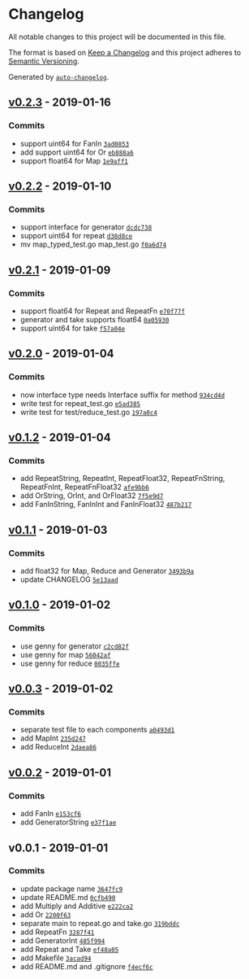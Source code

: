 # Changelog

All notable changes to this project will be documented in this file.

The format is based on [Keep a Changelog](http://keepachangelog.com/en/1.0.0/)
and this project adheres to [Semantic Versioning](http://semver.org/spec/v2.0.0.html).

Generated by [`auto-changelog`](https://github.com/CookPete/auto-changelog).

## [v0.2.3](https://github.com/kenju/go-pipeline/compare/v0.2.2...v0.2.3) - 2019-01-16

### Commits

- support uint64 for FanIn [`3ad0853`](https://github.com/kenju/go-pipeline/commit/3ad0853f8c6773d09b45306739f49037a16cd55d)
- add support uint64 for Or [`eb888a6`](https://github.com/kenju/go-pipeline/commit/eb888a6f6844458f120378052723b8f054acd10c)
- support float64 for Map [`1e9aff1`](https://github.com/kenju/go-pipeline/commit/1e9aff16f3a14ffbbe125b0f0f5c6d0d7d9c6bf2)

## [v0.2.2](https://github.com/kenju/go-pipeline/compare/v0.2.1...v0.2.2) - 2019-01-10

### Commits

- support interface for generator [`dcdc738`](https://github.com/kenju/go-pipeline/commit/dcdc738c6e407e9efbbd5f05abbe509ee57eaebe)
- support uint64 for repeat [`d38d8ce`](https://github.com/kenju/go-pipeline/commit/d38d8ce66b3799ced90bc4045aefa3ec800f0c46)
- mv map_typed_test.go map_test.go [`f0a6d74`](https://github.com/kenju/go-pipeline/commit/f0a6d7485d508b312f5ae7b55ee732f9e7b589f2)

## [v0.2.1](https://github.com/kenju/go-pipeline/compare/v0.2.0...v0.2.1) - 2019-01-09

### Commits

- support float64 for Repeat and RepeatFn [`e70f77f`](https://github.com/kenju/go-pipeline/commit/e70f77f377ed1dba2a820644d99e51386359c662)
- generator and take supports float64 [`0a05930`](https://github.com/kenju/go-pipeline/commit/0a05930f4ce58bae21a644b71cc0a2d4d2cb405b)
- support uint64 for take [`f57a04e`](https://github.com/kenju/go-pipeline/commit/f57a04eb919189846c1b7577b98329b84b755ec2)

## [v0.2.0](https://github.com/kenju/go-pipeline/compare/v0.1.2...v0.2.0) - 2019-01-04

### Commits

- now interface type needs Interface suffix for method [`934cd4d`](https://github.com/kenju/go-pipeline/commit/934cd4dec8794e641654a36e1900b40881feae83)
- write test for repeat_test.go [`e5ad385`](https://github.com/kenju/go-pipeline/commit/e5ad3851a577368c0eca2e4cc4164beab0bfe022)
- write test for test/reduce_test.go [`197a0c4`](https://github.com/kenju/go-pipeline/commit/197a0c46605759ce18c49eed9887d9ac0210d74c)

## [v0.1.2](https://github.com/kenju/go-pipeline/compare/v0.1.1...v0.1.2) - 2019-01-04

### Commits

- add RepeatString, RepeatInt, RepeatFloat32, RepeatFnString, RepeatFnInt, RepeatFnFloat32 [`afe9bb6`](https://github.com/kenju/go-pipeline/commit/afe9bb6ea93388355ab4780a3eece2cc4d2c94f7)
- add OrString, OrInt, and OrFloat32 [`7f5e9d7`](https://github.com/kenju/go-pipeline/commit/7f5e9d7f01c4dcca44172145c381210b8712e3bd)
- add FanInString, FanInInt and FanInFloat32 [`487b217`](https://github.com/kenju/go-pipeline/commit/487b217a858c537617fcdbf2b402e06c5343d34f)

## [v0.1.1](https://github.com/kenju/go-pipeline/compare/v0.1.0...v0.1.1) - 2019-01-03

### Commits

- add float32 for Map, Reduce and Generator [`3493b9a`](https://github.com/kenju/go-pipeline/commit/3493b9a75c04a1c82017e107029f9c0e06cf2f8f)
- update CHANGELOG [`5e13aad`](https://github.com/kenju/go-pipeline/commit/5e13aad18e8a8cfb42c6654c6ed8fa3d83317f77)

## [v0.1.0](https://github.com/kenju/go-pipeline/compare/v0.0.3...v0.1.0) - 2019-01-02

### Commits

- use genny for generator [`c2cd82f`](https://github.com/kenju/go-pipeline/commit/c2cd82f2d4c36b979c0593a2a9f2c9a5c1285623)
- use genny for map [`56042af`](https://github.com/kenju/go-pipeline/commit/56042af62d2a200a7de6bc7160bffcd539105a21)
- use genny for reduce [`0035ffe`](https://github.com/kenju/go-pipeline/commit/0035ffe21953beaa3edc310cf71024e0b1a021c5)

## [v0.0.3](https://github.com/kenju/go-pipeline/compare/v0.0.2...v0.0.3) - 2019-01-02

### Commits

- separate test file to each components [`a0493d1`](https://github.com/kenju/go-pipeline/commit/a0493d18e579d7aacc4ff382ad5b350af417a80f)
- add MapInt [`235d247`](https://github.com/kenju/go-pipeline/commit/235d247e8e2473914ff55e5084df049f1354c7c3)
- add ReduceInt [`2daea86`](https://github.com/kenju/go-pipeline/commit/2daea8679baf93b70fc66deafb291d1ffa585138)

## [v0.0.2](https://github.com/kenju/go-pipeline/compare/v0.0.1...v0.0.2) - 2019-01-01

### Commits

- add FanIn [`e153cf6`](https://github.com/kenju/go-pipeline/commit/e153cf6afcec08d7baee8b4055f801d446d81b63)
- add GeneratorString [`e37f1ae`](https://github.com/kenju/go-pipeline/commit/e37f1aef15091cc258169cba75ff739d3c81c14d)

## v0.0.1 - 2019-01-01

### Commits

- update package name [`3647fc9`](https://github.com/kenju/go-pipeline/commit/3647fc92b3faa33b65caa958d06d22715a266880)
- update README.md [`0cfb490`](https://github.com/kenju/go-pipeline/commit/0cfb490cd1dc5b228370757b1c32e102e7bd1cdc)
- add Multiply and Additive [`e222ca2`](https://github.com/kenju/go-pipeline/commit/e222ca27ad871bb15c06982bf7c1c774b3690424)
- add Or [`2200f63`](https://github.com/kenju/go-pipeline/commit/2200f639fdd870ad076380b643b467906dc0fb32)
- separate main to repeat.go and take.go [`319bddc`](https://github.com/kenju/go-pipeline/commit/319bddc1f13656c061e39019c3d2028ffcc84399)
- add RepeatFn [`3287f41`](https://github.com/kenju/go-pipeline/commit/3287f413428f30e0a8086ab325e5c3133733996b)
- add GeneratorInt [`485f994`](https://github.com/kenju/go-pipeline/commit/485f994665f238310ac4cfdff860aee02b6ae031)
- add Repeat and Take [`ef48a05`](https://github.com/kenju/go-pipeline/commit/ef48a05ddaaf58a8ff2df8a43c38fcae9ed1c6f2)
- add Makefile [`3acad94`](https://github.com/kenju/go-pipeline/commit/3acad948c190bd806c1a340c51921c2c358e059d)
- add README.md and .gitignore [`f4ecf6c`](https://github.com/kenju/go-pipeline/commit/f4ecf6c7fa4c10e0c97a6a6c3034d15b6d0ebec8)
